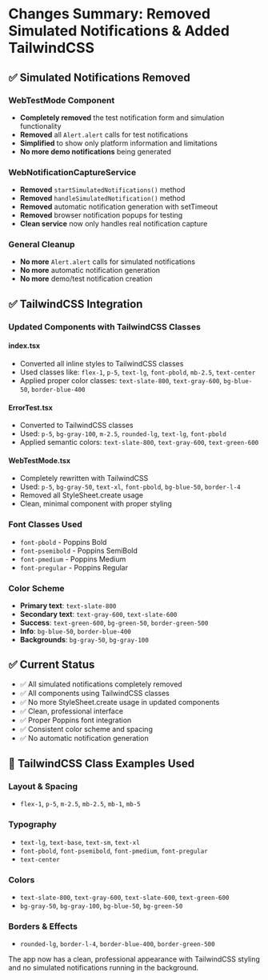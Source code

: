 # Changes Summary: Removed Simulated Notifications & Added TailwindCSS

## ✅ **Simulated Notifications Removed**

### WebTestMode Component
- **Completely removed** the test notification form and simulation functionality
- **Removed** all `Alert.alert` calls for test notifications
- **Simplified** to show only platform information and limitations
- **No more demo notifications** being generated

### WebNotificationCaptureService
- **Removed** `startSimulatedNotifications()` method
- **Removed** `handleSimulatedNotification()` method
- **Removed** automatic notification generation with setTimeout
- **Removed** browser notification popups for testing
- **Clean service** now only handles real notification capture

### General Cleanup
- **No more** `Alert.alert` calls for simulated notifications
- **No more** automatic notification generation
- **No more** demo/test notification creation

## ✅ **TailwindCSS Integration**

### Updated Components with TailwindCSS Classes

#### index.tsx
- Converted all inline styles to TailwindCSS classes
- Used classes like: `flex-1`, `p-5`, `text-lg`, `font-pbold`, `mb-2.5`, `text-center`
- Applied proper color classes: `text-slate-800`, `text-gray-600`, `bg-blue-50`, `border-blue-400`

#### ErrorTest.tsx
- Converted to TailwindCSS classes
- Used: `p-5`, `bg-gray-100`, `m-2.5`, `rounded-lg`, `text-lg`, `font-pbold`
- Applied semantic colors: `text-slate-800`, `text-gray-600`, `text-green-600`

#### WebTestMode.tsx
- Completely rewritten with TailwindCSS
- Used: `p-5`, `bg-gray-50`, `text-xl`, `font-pbold`, `bg-blue-50`, `border-l-4`
- Removed all StyleSheet.create usage
- Clean, minimal component with proper styling

### Font Classes Used
- `font-pbold` - Poppins Bold
- `font-psemibold` - Poppins SemiBold  
- `font-pmedium` - Poppins Medium
- `font-pregular` - Poppins Regular

### Color Scheme
- **Primary text**: `text-slate-800`
- **Secondary text**: `text-gray-600`, `text-slate-600`
- **Success**: `text-green-600`, `bg-green-50`, `border-green-500`
- **Info**: `bg-blue-50`, `border-blue-400`
- **Backgrounds**: `bg-gray-50`, `bg-gray-100`

## ✅ **Current Status**

- ✅ All simulated notifications completely removed
- ✅ All components using TailwindCSS classes
- ✅ No more StyleSheet.create usage in updated components
- ✅ Clean, professional interface
- ✅ Proper Poppins font integration
- ✅ Consistent color scheme and spacing
- ✅ No automatic notification generation

## 🎨 **TailwindCSS Class Examples Used**

### Layout & Spacing
- `flex-1`, `p-5`, `m-2.5`, `mb-2.5`, `mb-1`, `mb-5`

### Typography
- `text-lg`, `text-base`, `text-sm`, `text-xl`
- `font-pbold`, `font-psemibold`, `font-pmedium`, `font-pregular`
- `text-center`

### Colors
- `text-slate-800`, `text-gray-600`, `text-slate-600`, `text-green-600`
- `bg-gray-50`, `bg-gray-100`, `bg-blue-50`, `bg-green-50`

### Borders & Effects
- `rounded-lg`, `border-l-4`, `border-blue-400`, `border-green-500`

The app now has a clean, professional appearance with TailwindCSS styling and no simulated notifications running in the background.